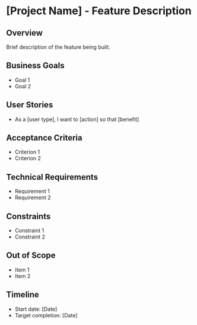 # [Project Name] - Feature Description

## Overview
Brief description of the feature being built.

## Business Goals
- Goal 1
- Goal 2

## User Stories
- As a [user type], I want to [action] so that [benefit]

## Acceptance Criteria
- Criterion 1
- Criterion 2

## Technical Requirements
- Requirement 1
- Requirement 2

## Constraints
- Constraint 1
- Constraint 2

## Out of Scope
- Item 1
- Item 2

## Timeline
- Start date: [Date]
- Target completion: [Date]